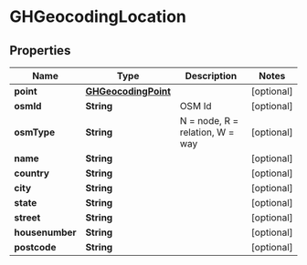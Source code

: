 
# GHGeocodingLocation

## Properties
Name | Type | Description | Notes
------------ | ------------- | ------------- | -------------
**point** | [**GHGeocodingPoint**](GHGeocodingPoint.md) |  |  [optional]
**osmId** | **String** | OSM Id |  [optional]
**osmType** | **String** | N &#x3D; node, R &#x3D; relation, W &#x3D; way |  [optional]
**name** | **String** |  |  [optional]
**country** | **String** |  |  [optional]
**city** | **String** |  |  [optional]
**state** | **String** |  |  [optional]
**street** | **String** |  |  [optional]
**housenumber** | **String** |  |  [optional]
**postcode** | **String** |  |  [optional]



